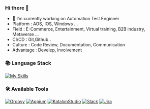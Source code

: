 ### Hi there 👋
- 🔭 I’m currently working on Automation Test Enginner
- Platform : AOS, IOS, Windows ...
- Field : E-Commerce, Entertainment, Virtual training, B2B industry, Metaverse ...
- CI/CD : Git,Github..
- Culture : Code Review, Documentation, Communication
- Advantage : Develep, Involvement

### 📚 Language Stack
[![My Skills](https://skillicons.dev/icons?i=py,cs,selenium)](https://skillicons.dev)

### 🛠️ Available Tools
[![Groovy](https://img.shields.io/badge/-Groovy-5e97b6?style=for-the-badge&logoColor=white)](https://groovy-lang.org/)
[![Appium](https://img.shields.io/badge/-Appium-e73169?style=for-the-badge&logoColor=black)](https://appium.io/docs/en/latest/)
[![KatalonStudio](https://img.shields.io/badge/-KatalonStudio-24C185?style=for-the-badge&logoColor=black)](https://katalon.com/)
[![Slack](https://img.shields.io/badge/Slack-4A154B?style=for-the-badge&logo=Slack&logoColor=white)](https://slack.com/intl/ko-kr)
[![Jira](https://img.shields.io/badge/Jira-0052CC?style=for-the-badge&logo=Jira&logoColor=white)](https://www.atlassian.com/ko/software/jira/guides/getting-started/introduction)

